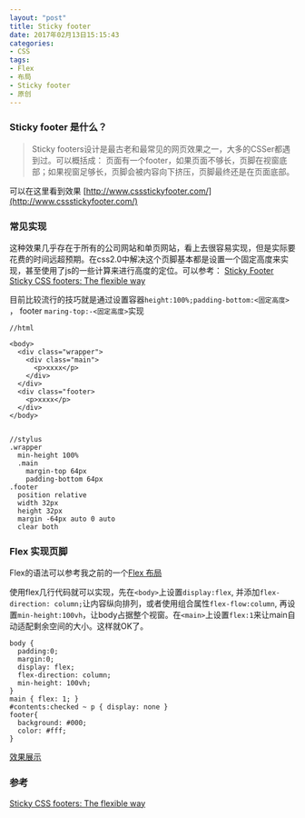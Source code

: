 ```yaml
---
layout: "post"
title: Sticky footer
date: 2017年02月13日15:15:43
categories:
- CSS
tags:
- Flex
- 布局
- Sticky footer
- 原创
---
```


### Sticky footer 是什么？

> Sticky footers设计是最古老和最常见的网页效果之一，大多的CSSer都遇到过。可以概括成： 页面有一个footer，如果页面不够长，页脚在视窗底部；如果视窗足够长，页脚会被内容向下挤压，页脚最终还是在页面底部。
<!-- more -->

可以在这里看到效果 [http://www.cssstickyfooter.com/](http://www.cssstickyfooter.com/)

### 常见实现

这种效果几乎存在于所有的公司网站和单页网站，看上去很容易实现，但是实际要花费的时间远超预期。在css2.0中解决这个页脚基本都是设置一个固定高度来实现，甚至使用了js的一些计算来进行高度的定位。可以参考：
[Sticky Footer](https://css-tricks.com/snippets/css/sticky-footer/)
[Sticky CSS footers: The flexible way](https://pixelsvsbytes.com/2011/09/sticky-css-footers-the-flexible-way/)

目前比较流行的技巧就是通过设置容器`height:100%;padding-bottom:<固定高度>` ， footer `maring-top:-<固定高度>`实现

```
//html

<body>
  <div class="wrapper">
    <div class="main">
      <p>xxxx</p>
    </div>
  </div>
  <div class="footer>
    <p>xxxx</p>
  </div>
</body>


//stylus
.wrapper
  min-height 100%
  .main
    margin-top 64px
    padding-bottom 64px
.footer
  position relative
  width 32px
  height 32px
  margin -64px auto 0 auto
  clear both
```



### Flex 实现页脚

Flex的语法可以参考我之前的一个[Flex 布局](http://blog.webkong.cn/2017/Flex%E5%B8%83%E5%B1%80/)

使用flex几行代码就可以实现，先在`<body>`上设置`display:flex`, 并添加`flex-direction: column;`让内容纵向排列，或者使用组合属性`flex-flow:column`, 再设置`min-height:100vh`，让body占据整个视窗。在`<main>`上设置`flex:1`来让main自动适配剩余空间的大小。这样就OK了。

```
body {
  padding:0;
  margin:0;
  display: flex;
  flex-direction: column;
  min-height: 100vh;
}
main { flex: 1; }
#contents:checked ~ p { display: none }
footer{
  background: #000;
  color: #fff;
}
```

<a href="/demo/stickyfooter.html" target="_blank">效果展示</a>







### 参考

[Sticky CSS footers: The flexible way](https://pixelsvsbytes.com/2011/09/sticky-css-footers-the-flexible-way/)
